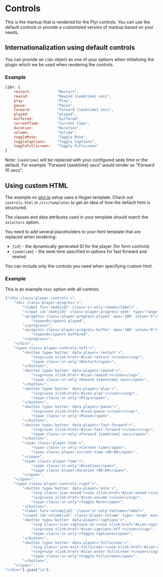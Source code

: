 # Controls

This is the markup that is rendered for the Plyr controls. You can use the default controls or provide a customized version of markup based on your needs. 

## Internationalization using default controls

You can provide an `i18n` object as one of your options when initialising the plugin which we be used when rendering the controls. 

### Example

```javascript
i18n: {
    restart:            "Restart",
    rewind:             "Rewind {seektime} secs",
    play:               "Play",
    pause:              "Pause",
    forward:            "Forward {seektime} secs",
    played:             "played",
    buffered:           "buffered",
    currentTime:        "Current time",
    duration:           "Duration",
    volume:             "Volume",
    toggleMute:         "Toggle Mute",
    toggleCaptions:     "Toggle Captions",
    toggleFullscreen:   "Toggle Fullscreen"
}
```

Note: `{seektime}` will be replaced with your configured seek time or the default. For example "Forward {seektime} secs" would render as "Forward 10 secs".

## Using custom HTML

The example on [plyr.io](http://plyr.io) setup uses a Hogan template. Check out `controls.html` in `/src/templates` to get an idea of how the default html is structured.

The classes and data attributes used in your template should match the `selectors` option. 

You need to add several placeholders to your html template that are replaced when rendering:

- `{id}` - the dynamically generated ID for the player (for form controls)
- `{seektime}` - the seek time specified in options for fast forward and rewind

You can include only the controls you need when specifying custom html. 

### Example

This is an example `html` option with all controls.

```javascript
["<div class='player-controls'>",
    "<div class='player-progress'>",
        "<label for='seek{id}' class='sr-only'>Seek</label>",
        "<input id='seek{id}' class='player-progress-seek' type='range' min='0' max='100' step='0.5' value='0' data-player='seek'>",
        "<progress class='player-progress-played' max='100' value='0'>",
            "<span>0</span>% played",
        "</progress>",
        "<progress class='player-progress-buffer' max='100' value='0'>",
            "<span>0</span>% buffered",
        "</progress>",
    "</div>",
    "<span class='player-controls-left'>",
        "<button type='button' data-player='restart'>",
            "<svg><use xlink:href='#icon-restart'></use></svg>",
            "<span class='sr-only'>Restart</span>",
        "</button>",
        "<button type='button' data-player='rewind'>",
            "<svg><use xlink:href='#icon-rewind'></use></svg>",
            "<span class='sr-only'>Rewind {seektime} secs</span>",
        "</button>",
        "<button type='button' data-player='play'>",
            "<svg><use xlink:href='#icon-play'></use></svg>",
            "<span class='sr-only'>Play</span>",
        "</button>",
        "<button type='button' data-player='pause'>",
            "<svg><use xlink:href='#icon-pause'></use></svg>",
            "<span class='sr-only'>Pause</span>",
        "</button>",
        "<button type='button' data-player='fast-forward'>",
            "<svg><use xlink:href='#icon-fast-forward'></use></svg>",
            "<span class='sr-only'>Forward {seektime} secs</span>",
        "</button>",
        "<span class='player-time'>",
            "<span class='sr-only'>Current time</span>",
            "<span class='player-current-time'>00:00</span>",
        "</span>",
        "<span class='player-time'>",
            "<span class='sr-only'>Duration</span>",
            "<span class='player-duration'>00:00</span>",
        "</span>",
    "</span>",
    "<span class='player-controls-right'>",
        "<button type='button' data-player='mute'>",
            "<svg class='icon-muted'><use xlink:href='#icon-muted'></use></svg>",
            "<svg><use xlink:href='#icon-volume'></use></svg>",
            "<span class='sr-only'>Toggle Mute</span>",
        "</button>",
        "<label for='volume{id}' class='sr-only'>Volume</label>",
        "<input id='volume{id}' class='player-volume' type='range' min='0' max='10' value='5' data-player='volume'>",
        "<button type='button' data-player='captions'>",
            "<svg class='icon-captions-on'><use xlink:href='#icon-captions-on'></use></svg>",
            "<svg><use xlink:href='#icon-captions-off'></use></svg>",
            "<span class='sr-only'>Toggle Captions</span>",
        "</button>",
        "<button type='button' data-player='fullscreen'>",
            "<svg class='icon-exit-fullscreen'><use xlink:href='#icon-exit-fullscreen'></use></svg>",
            "<svg><use xlink:href='#icon-enter-fullscreen'></use></svg>",
            "<span class='sr-only'>Toggle Fullscreen</span>",
        "</button>",
    "</span>",
"</div>"].join("\n");
```